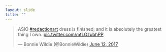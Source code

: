 ```yaml
---
layout: slide
title: ""
---
```


<section>
<blockquote class="twitter-tweet" data-lang="en"><p lang="en" dir="ltr">ASIO <a href="https://twitter.com/hashtag/redactionart?src=hash">#redactionart</a> dress is finished, and it is absolutely the greatest thing I own. <a href="https://t.co/mtLOzubhPP">pic.twitter.com/mtLOzubhPP</a></p>&mdash; Bonnie Wildie (@BonnieWildie) <a href="https://twitter.com/BonnieWildie/status/874166580900274176">June 12, 2017</a></blockquote>
<script async src="//platform.twitter.com/widgets.js" charset="utf-8"></script>
</section>
